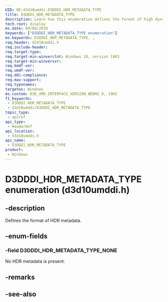 ```yaml
---
UID: NE:d3d10umddi.D3DDDI_HDR_METADATA_TYPE
title: D3DDDI_HDR_METADATA_TYPE
description: Learn how this enumeration defines the format of high dynamic range (HDR) metadata.
tech.root: display
ms.date: 04/04/2019
keywords: ["D3DDDI_HDR_METADATA_TYPE enumeration"]
ms.keywords: D3DDDI_HDR_METADATA_TYPE, ,
req.header: d3d10umddi.h
req.include-header: 
req.target-type: 
req.target-min-winverclnt: Windows 10, version 1903
req.target-min-winversvr: 
req.kmdf-ver: 
req.umdf-ver: 
req.ddi-compliance: 
req.max-support: 
req.typenames: 
targetos: Windows
ms.custom: D3D_UMD_INTERFACE_VERSION_WDDM2_0, 19H1
f1_keywords:
 - D3DDDI_HDR_METADATA_TYPE
 - d3d10umddi/D3DDDI_HDR_METADATA_TYPE
topic_type:
 - apiref
api_type:
 - HeaderDef
api_location:
 - d3d10umddi.h
api_name:
 - D3DDDI_HDR_METADATA_TYPE
product:
 - Windows
---
```


# D3DDDI_HDR_METADATA_TYPE enumeration (d3d10umddi.h)


## -description

Defines the format of HDR metadata.

## -enum-fields

### -field D3DDDI_HDR_METADATA_TYPE_NONE

No HDR metadata is present.

## -remarks

## -see-also

